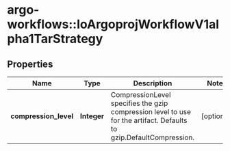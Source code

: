 # argo-workflows::IoArgoprojWorkflowV1alpha1TarStrategy

## Properties
Name | Type | Description | Notes
------------ | ------------- | ------------- | -------------
**compression_level** | **Integer** | CompressionLevel specifies the gzip compression level to use for the artifact. Defaults to gzip.DefaultCompression. | [optional] 


